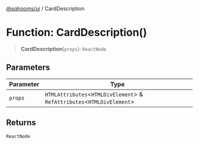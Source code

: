 [@sqlrooms/ui](../index.md) / CardDescription

# Function: CardDescription()

> **CardDescription**(`props`): `ReactNode`

## Parameters

| Parameter | Type |
| ------ | ------ |
| `props` | `HTMLAttributes`\<`HTMLDivElement`\> & `RefAttributes`\<`HTMLDivElement`\> |

## Returns

`ReactNode`
